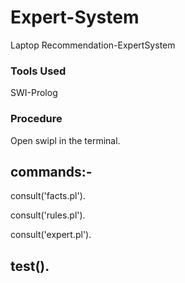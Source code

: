 # Expert-System
Laptop Recommendation-ExpertSystem

### Tools Used
SWI-Prolog

### Procedure
Open swipl in the terminal.    

commands:-   
---------------------------
consult('facts.pl').

consult('rules.pl').

consult('expert.pl').

test().
---------------------------
